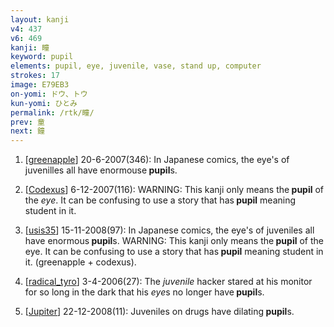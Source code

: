 ```yaml
---
layout: kanji
v4: 437
v6: 469
kanji: 瞳
keyword: pupil
elements: pupil, eye, juvenile, vase, stand up, computer
strokes: 17
image: E79EB3
on-yomi: ドウ、トウ
kun-yomi: ひとみ
permalink: /rtk/瞳/
prev: 童
next: 鐘
---
```


1) [<a href="http://kanji.koohii.com/profile/greenapple">greenapple</a>] 20-6-2007(346): In Japanese comics, the eye&#039;s of juvenilles all have enormouse<strong> pupil</strong>s.

2) [<a href="http://kanji.koohii.com/profile/Codexus">Codexus</a>] 6-12-2007(116): WARNING: This kanji only means the<strong> pupil</strong> of the <em>eye</em>. It can be confusing to use a story that has<strong> pupil</strong> meaning student in it.

3) [<a href="http://kanji.koohii.com/profile/usis35">usis35</a>] 15-11-2008(97): In Japanese comics, the eye&#039;s of juveniles all have enormous<strong> pupil</strong>s. WARNING: This kanji only means the<strong> pupil</strong> of the eye. It can be confusing to use a story that has<strong> pupil</strong> meaning student in it. (greenapple + codexus).

4) [<a href="http://kanji.koohii.com/profile/radical_tyro">radical_tyro</a>] 3-4-2006(27): The <em>juvenile</em> hacker stared at his monitor for so long in the dark that his <em>eye</em>s no longer have<strong> pupil</strong>s.

5) [<a href="http://kanji.koohii.com/profile/Jupiter">Jupiter</a>] 22-12-2008(11): Juveniles on drugs have dilating<strong> pupil</strong>s.

